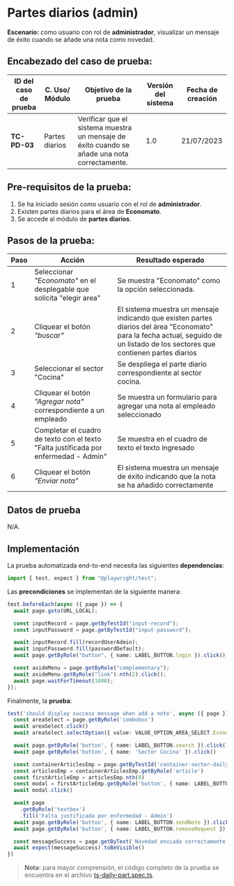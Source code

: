 # Partes diarios (admin)

**Escenario:** como usuario con rol de **administrador**, visualizar un mensaje de éxito cuando se añade una nota como novedad.

## Encabezado del caso de prueba:

| ID del caso de prueba | C. Uso/ Módulo | Objetivo de la prueba                                                                        | Versión del sistema | Fecha de creación |
| --------------------- | -------------- | -------------------------------------------------------------------------------------------- | ------------------- | ----------------- |
| **TC-PD-03**          | Partes diarios | Verificar que el sistema muestra un mensaje de éxito cuando se añade una nota correctamente. | 1.0                 | 21/07/2023        |

## Pre-requisitos de la prueba:

1. Se ha iniciado sesión como usuario con el rol de **administrador**.
2. Existen partes diarios para el área de **Economato**.
3. Se accede al módulo de **partes diarios**.

## Pasos de la prueba:

| Paso | Acción                                                                 | Resultado esperado                                                                                                                                                               |
| ---- | ---------------------------------------------------------------------- | -------------------------------------------------------------------------------------------------------------------------------------------------------------------------------- |
| 1    | Seleccionar _"Economato"_ en el desplegable que solicita "elegir area" | Se muestra "Economato" como la opción seleccionada.                                                                                                                              |
| 2    | Cliquear el botón _"buscar"_                                           | El sistema muestra un mensaje indicando que existen partes diarios del área "Economato" para la fecha actual, seguido de un listado de los sectores que contienen partes diarios |
| 3 | Seleccionar el sector "Cocina" | Se despliega el parte diario correspondiente al sector cocina. |
| 4 | Cliquear el botón _"Agregar nota"_ correspondiente a un empleado | Se muestra un formulario para agregar una nota al empleado seleccionado |
| 5 | Completar el cuadro de texto con el texto "Falta justificada por enfermedad - Admin" | Se muestra en el cuadro de texto el texto ingresado |
| 6 | Cliquear el botón _"Enviar nota"_ | El sistema muestra un mensaje de éxito indicando que la nota se ha añadido correctamente |

## Datos de prueba

N/A.

## Implementación

La prueba automatizada end-to-end necesita las siguientes **dependencias**:

```typescript
import { test, expect } from "@playwright/test";
```

Las **precondiciones** se implementan de la siguiente manera:

```typescript
test.beforeEach(async ({ page }) => {
  await page.goto(URL_LOCAL);

  const inputRecord = page.getByTestId("input-record");
  const inputPassword = page.getByTestId("input-password");

  await inputRecord.fill(recordUserAdmin);
  await inputPassword.fill(passwordDefault);
  await page.getByRole("button", { name: LABEL_BUTTON.login }).click();

  const asideMenu = page.getByRole("complementary");
  await asideMenu.getByRole("link").nth(2).click();
  await page.waitForTimeout(1000);
});
```

Finalmente, la **prueba**:

```typescript
test('should display success message when add a note', async ({ page }) => {
  const areaSelect = page.getByRole('combobox')
  await areaSelect.click()
  await areaSelect.selectOption({ value: VALUE_OPTION_AREA_SELECT.Economato })

  await page.getByRole('button', { name: LABEL_BUTTON.search }).click()
  await page.getByRole('button', { name: 'Sector Cocina' }).click()

  const containerArticlesEmp = page.getByTestId('container-sector-daily-part')
  const articlesEmp = containerArticlesEmp.getByRole('article')
  const firstArticleEmp = articlesEmp.nth(0)
  const modal = firstArticleEmp.getByRole('button', { name: LABEL_BUTTON.addNote })
  await modal.click()

  await page
    .getByRole('textbox')
    .fill('Falta justificada por enfermedad - Admin')
  await page.getByRole('button', { name: LABEL_BUTTON.sendNote }).click()
  await page.getByRole('button', { name: LABEL_BUTTON.removeRequest }).click()

  const messageSuccess = page.getByText('Novedad enviada correctamente')
  await expect(messageSuccess).toBeVisible()
})
```

> **Nota:** para mayor comprensión, el código completo de la prueba se encuentra en el archivo [ts-daily-part.spec.ts](/e2e/menu_admin/ts-daily-part.spec.ts).
